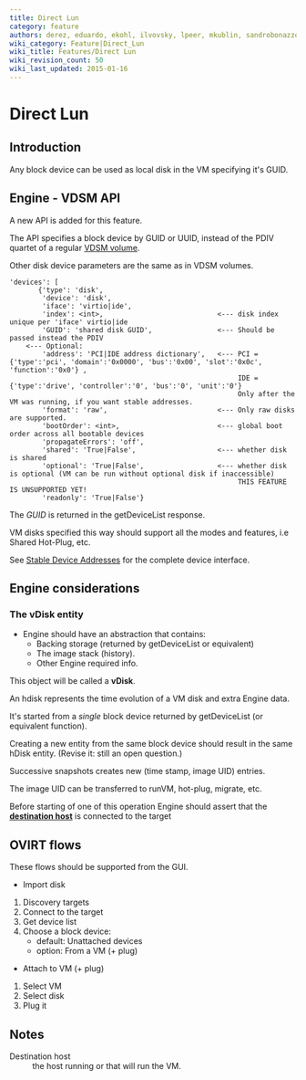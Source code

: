 ```yaml
---
title: Direct Lun
category: feature
authors: derez, eduardo, ekohl, ilvovsky, lpeer, mkublin, sandrobonazzola
wiki_category: Feature|Direct_Lun
wiki_title: Features/Direct Lun
wiki_revision_count: 50
wiki_last_updated: 2015-01-16
---
```


# Direct Lun

## Introduction

Any block device can be used as local disk in the VM specifying it's GUID.

## Engine - VDSM API

A new API is added for this feature.

The API specifies a block device by GUID or UUID, instead of the PDIV quartet of a regular [VDSM volume](Live_Snapshots#Introduction).

Other disk device parameters are the same as in VDSM volumes.

    'devices': [   
           {'type': 'disk',
            'device': 'disk',
            'iface': 'virtio|ide',
            'index': <int>,                            <--- disk index unique per 'iface' virtio|ide
            'GUID': 'shared disk GUID',                <--- Should be passed instead the PDIV
        <--- Optional:
            'address': 'PCI|IDE address dictionary',   <--- PCI = {'type':'pci', 'domain':'0x0000', 'bus':'0x00', 'slot':'0x0c', 'function':'0x0'} ,  
                                                            IDE = {'type':'drive', 'controller':'0', 'bus':'0', 'unit':'0'}
                                                            Only after the VM was running, if you want stable addresses.
            'format': 'raw',                           <--- Only raw disks are supported.
            'bootOrder': <int>,                        <--- global boot order across all bootable devices
            'propagateErrors': 'off',
            'shared': 'True|False',                    <--- whether disk is shared
            'optional': 'True|False',                  <--- whether disk is optional (VM can be run without optional disk if inaccessible)
                                                            THIS FEATURE IS UNSUPPORTED YET!
            'readonly': 'True|False'}

The *GUID* is returned in the getDeviceList response.

VM disks specified this way should support all the modes and features, i.e Shared Hot-Plug, etc.

See [Stable Device Addresses](Features/Design/StableDeviceAddresses) for the complete device interface.

## Engine considerations

### The vDisk entity

*   Engine should have an abstraction that contains:
    -   Backing storage (returned by getDeviceList or equivalent)
    -   The image stack (history).
    -   Other Engine required info.

This object will be called a **vDisk**.

An hdisk represents the time evolution of a VM disk and extra Engine data.

It's started from a *single* block device returned by getDeviceList (or equivalent function).

Creating a new entity from the same block device should result in the same hDisk entity. (Revise it: still an open question.)

Successive snapshots creates new (time stamp, image UID) entries.

The image UID can be transferred to runVM, hot-plug, migrate, etc.

Before starting of one of this operation Engine should assert that the [**destination host**](Direct_Lun#Notes) is connected to the target

## OVIRT flows

These flows should be supported from the GUI.

*   Import disk

1.  Discovery targets
2.  Connect to the target
3.  Get device list
4.  Choose a block device:
    -   default: Unattached devices
    -   option: From a VM (+ plug)

*   Attach to VM (+ plug)

1.  Select VM
2.  Select disk
3.  Plug it

## Notes

<dt>
Destination host

<dd>
the host running or that will run the VM.
